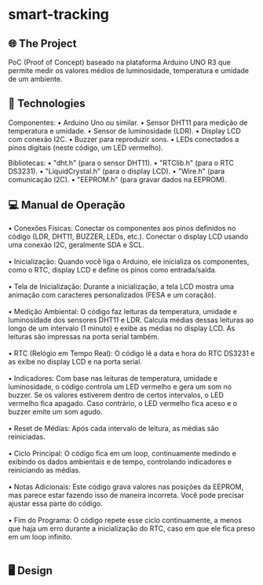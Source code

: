 # smart-tracking

## 🌐 The Project
PoC (Proof of Concept) baseado na plataforma Arduino UNO R3 que permite medir os valores médios de luminosidade, temperatura e umidade de um ambiente.

## 🚀 Technologies

Componentes:
• Arduino Uno ou similar.
• Sensor DHT11 para medição de temperatura e umidade.
• Sensor de luminosidade (LDR).
• Display LCD com conexão I2C.
• Buzzer para reproduzir sons.
• LEDs conectados a pinos digitais (neste código, um LED vermelho).

Bibliotecas:
• "dht.h" (para o sensor DHT11).
• "RTClib.h" (para o RTC DS3231).
• "LiquidCrystal.h" (para o display LCD).
• "Wire.h" (para comunicação I2C).
• "EEPROM.h" (para gravar dados na EEPROM).
 
## 💻 Manual de Operação
• Conexões Físicas:
Conectar os componentes aos pinos definidos no código (LDR, DHT11,
BUZZER, LEDs, etc.). 
Conectar o display LCD usando uma conexão I2C, geralmente SDA e SCL. </br></br>
• Inicialização:
Quando você liga o Arduino, ele inicializa os componentes, como o RTC, display
LCD e define os pinos como entrada/saída. </br></br>
• Tela de Inicialização:
Durante a inicialização, a tela LCD mostra uma animação com caracteres
personalizados (FESA e um coração). </br></br>
• Medição Ambiental:
O código faz leituras da temperatura, umidade e luminosidade dos sensores
DHT11 e LDR.
Calcula médias dessas leituras ao longo de um intervalo (1 minuto) e exibe as
médias no display LCD.
As leituras são impressas na porta serial também. </br></br>
• RTC (Relógio em Tempo Real):
O código lê a data e hora do RTC DS3231 e as exibe no display LCD e na porta
serial. </br></br>
• Indicadores:
Com base nas leituras de temperatura, umidade e luminosidade, o código
controla um LED vermelho e gera um som no buzzer.
Se os valores estiverem dentro de certos intervalos, o LED vermelho fica
apagado.
Caso contrário, o LED vermelho fica aceso e o buzzer emite um som agudo. </br></br>
• Reset de Médias:
Após cada intervalo de leitura, as médias são reiniciadas. </br></br>
• Ciclo Principal:
O código fica em um loop, continuamente medindo e exibindo os dados
ambientais e de tempo, controlando indicadores e reiniciando as médias. </br></br>
• Notas Adicionais:
Este código grava valores nas posições da EEPROM, mas parece estar fazendo
isso de maneira incorreta. Você pode precisar ajustar essa parte do código. </br></br>
• Fim do Programa:
O código repete esse ciclo continuamente, a menos que haja um erro durante a 
inicialização do RTC, caso em que ele fica preso em um loop infinito. </br></br>

## 🖥️ Design

